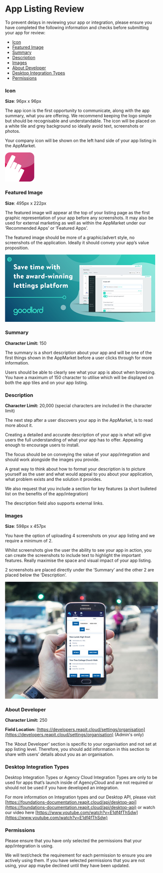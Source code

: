 # App Listing Review

To prevent delays in reviewing your app or integration, please ensure you have completed the following information and checks before submitting your app for review:

* [Icon](app-listing-review.md#icon)
* [Featured Image](app-listing-review.md#featured-image)
* [Summary](app-listing-review.md#summary)
* [Description](app-listing-review.md#description)
* [Images](app-listing-review.md#images)
* [About Developer](app-listing-review.md#about-developer)
* [Desktop Integration Types](app-listing-review.md#desktop-integration-types)
* [Permissions](app-listing-review.md#permissions)

### Icon

**Size**: 96px x 96px

The app icon is the first opportunity to communicate, along with the app summary, what you are offering. We recommend keeping the logo simple but should be recognisable and understandable. The icon will be placed on a white tile and grey background so ideally avoid text, screenshots or photos.

Your company icon will be shown on the left hand side of your app listing in the AppMarket.

![Example Icon (TouchRight Software)](../.gitbook/assets/touchright-software-icon-1-.png)

### **Featured Image**

**Size**: 495px x 222px

The featured image will appear at the top of your listing page as the first graphic representation of your app before any screenshots. It may also be used for external marketing as well as within the AppMarket under our ‘Recommended Apps’ or ‘Featured Apps’.

The featured image should be more of a graphic/advert style, no screenshots of the application. Ideally it should convey your app’s value proposition.

![Example Featured Image (Goodlord)](../.gitbook/assets/oh-goodlord-ltd-screen1imageurl.png)

&#x20;&#x20;

### **Summary**

**Character Limit:** 150

The summary is a short description about your app and will be one of the first things shown in the AppMarket before a user clicks through for more information.

Users should be able to clearly see what your app is about when browsing. You have a maximum of 150 character to utilise which will be displayed on both the app tiles and on your app listing.



### **Description**

**Character Limit:** 20,000 (special characters are included in the character limit)

The next step after a user discovers your app in the AppMarket, is to read more about it.

Creating a detailed and accurate description of your app is what will give users the full understanding of what your app has to offer. Appealing enough to encourage users to install.

The focus should be on conveying the value of your app/integration and should work alongside the images you provide.

A great way to think about how to format your description is to picture yourself as the user and what would appeal to you about your application, what problem exists and the solution it provides.

We also request that you include a section for key features (a short bulleted list on the benefits of the app/integration)

The description field also supports external links.

&#x20;

### Images

**Size**: 598px x 457px

You have the option of uploading 4 screenshots on your app listing and we require a minimum of 2.

Whilst screenshots give the user the ability to see your app in action, you can create the screenshots to include text to highlight the important features. Really maximise the space and visual impact of your app listing.

2 screenshots are placed directly under the ‘Summary’ and the other 2 are placed below the ‘Description’.

![Example Screenshot (GEO Diary)](<../.gitbook/assets/image (13) (2).png>)



### About Developer

**Character Limit:** 250

**Field Location:** [https://developers.reapit.cloud/settings/organisation](https://developers.reapit.cloud/settings/organisation) (Admin's only)

The ‘About Developer’ section is specific to your organisation and not set at app listing level. Therefore, you should add information in this section to share with users’ details about you as an organisation.



### Desktop Integration Types

Desktop Integration Types or Agency Cloud Integration Types are only to be used for apps that’s launch inside of AgencyCloud and are not required or should not be used if you have developed an integration.

For more information on Integration types and our Desktop API, please visit [https://foundations-documentation.reapit.cloud/api/desktop-api](https://foundations-documentation.reapit.cloud/api/desktop-api) or watch our video here [https://www.youtube.com/watch?v=E1df4fThSdw](https://www.youtube.com/watch?v=E1df4fThSdw)



### Permissions

Please ensure that you have only selected the permissions that your app/integration is using.

We will test/check the requirement for each permission to ensure you are actively using them. If you have selected permissions that you are not using, your app maybe declined until they have been updated.&#x20;
